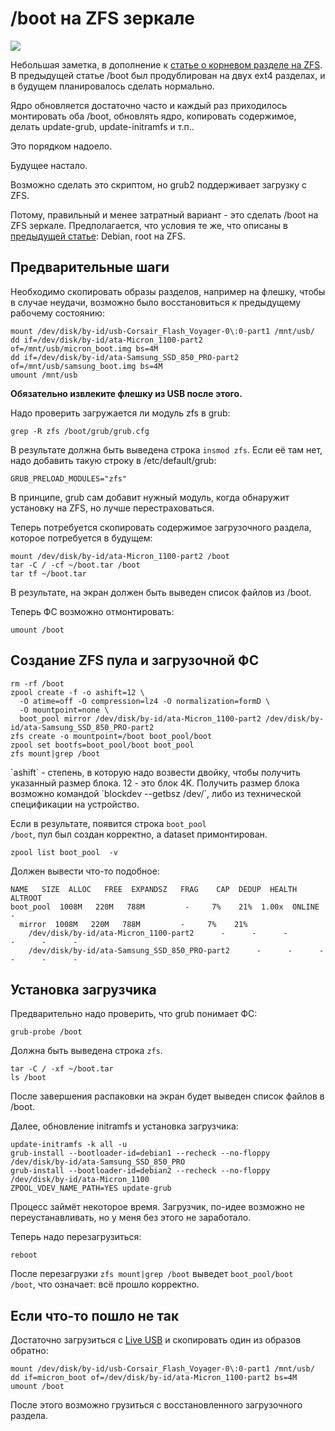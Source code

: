 # /boot на ZFS зеркале

![](https://encrypted-tbn0.gstatic.com/images?q=tbn:ANd9GcTEv3P-9688WEqvC8Sy9PNECbZcPsw5edLCQWc-XEl3Txi2purP)

Небольшая заметка, в дополнение к [статье о корневом разделе на ZFS](https://habr.com/post/351932/).
<cut />
В предыдущей статье /boot был продублирован на двух ext4 разделах, и в будущем планировалось сделать нормально.

Ядро обновляется достаточно часто и каждый раз приходилось монтировать оба /boot, обновлять ядро, копировать содержимое, делать update-grub, update-initramfs и т.п..

Это порядком надоело.

Будущее настало.

Возможно сделать это скриптом, но grub2 поддерживает загрузку с ZFS.

Потому, правильный и менее затратный вариант - это сделать /boot на ZFS зеркале. Предполагается, что условия те же, что описаны в [предыдущей статье](https://habr.com/post/351932/): Debian, root на ZFS.

## Предварительные шаги

Необходимо скопировать образы разделов, например на флешку, чтобы в случае неудачи, возможно было восстановиться к предыдущему рабочему состоянию:

```
mount /dev/disk/by-id/usb-Corsair_Flash_Voyager-0\:0-part1 /mnt/usb/
dd if=/dev/disk/by-id/ata-Micron_1100-part2 of=/mnt/usb/micron_boot.img bs=4M
dd if=/dev/disk/by-id/ata-Samsung_SSD_850_PRO-part2 of=/mnt/usb/samsung_boot.img bs=4M
umount /mnt/usb
```

**Обязательно извлеките флешку из USB после этого.**

Надо проверить загружается ли модуль zfs в grub:

```
grep -R zfs /boot/grub/grub.cfg 
```

В результате должна быть выведена строка `insmod zfs`.
Если её там нет, надо добавить такую строку в /etc/default/grub:

```
GRUB_PRELOAD_MODULES="zfs"
```

В принципе, grub сам добавит нужный модуль, когда обнаружит установку на ZFS, но лучше перестраховаться.

Теперь потребуется скопировать содержимое загрузочного раздела, которое потребуется в будущем:

```
mount /dev/disk/by-id/ata-Micron_1100-part2 /boot
tar -C / -cf ~/boot.tar /boot
tar tf ~/boot.tar
```

В результате, на экран должен быть выведен список файлов из /boot.

Теперь ФС возможно отмонтировать:

```
umount /boot
```


## Создание ZFS пула и загрузочной ФС

```
rm -rf /boot
zpool create -f -o ashift=12 \
  -O atime=off -O compression=lz4 -O normalization=formD \
  -O mountpoint=none \
  boot_pool mirror /dev/disk/by-id/ata-Micron_1100-part2 /dev/disk/by-id/ata-Samsung_SSD_850_PRO-part2
zfs create -o mountpoint=/boot boot_pool/boot
zpool set bootfs=boot_pool/boot boot_pool
zfs mount|grep /boot
```

<spoiler title="Примечание о параметре ashift">
`ashift` - степень, в которую надо возвести двойку, чтобы получить указанный размер блока.
12 - это блок 4K.
Получить размер блока возможно командой `blockdev --getbsz /dev/<disk>`, либо из технической спецификации на устройство.
</spoiler>

Если в результате, появится строка `boot_pool                       /boot`, пул был создан корректно, а dataset примонтирован.

```
zpool list boot_pool  -v
```

Должен вывести что-то подобное:

```
NAME   SIZE  ALLOC   FREE  EXPANDSZ   FRAG    CAP  DEDUP  HEALTH  ALTROOT
boot_pool  1008M   220M   788M         -     7%    21%  1.00x  ONLINE  -
  mirror  1008M   220M   788M         -     7%    21%
    /dev/disk/by-id/ata-Micron_1100-part2      -      -      -         -      -      -
    /dev/disk/by-id/ata-Samsung_SSD_850_PRO-part2      -      -      -         -      -      -
```


## Установка загрузчика

Предварительно надо проверить, что grub понимает ФС:

```
grub-probe /boot
```

Должна быть выведена строка `zfs`.

```
tar -C / -xf ~/boot.tar
ls /boot
```

После завершения распаковки на экран будет выведен список файлов в /boot.

Далее, обновление initramfs и установка загрузчика:

```
update-initramfs -k all -u
grub-install --bootloader-id=debian1 --recheck --no-floppy /dev/disk/by-id/ata-Samsung_SSD_850_PRO
grub-install --bootloader-id=debian2 --recheck --no-floppy /dev/disk/by-id/ata-Micron_1100
ZPOOL_VDEV_NAME_PATH=YES update-grub
```

Процесс займёт некоторое время. Загрузчик, по-идее возможно не переустанавливать, но у меня без этого не заработало.

Теперь надо перезагрузиться:

```
reboot
```

После перезагрузки `zfs mount|grep /boot` выведет `boot_pool/boot                  /boot`, что означает: всё прошло корректно.


## Если что-то пошло не так

Достаточно загрузиться с [Live USB](https://www.debian.org/CD/live/) и скопировать один из образов обратно:

```
mount /dev/disk/by-id/usb-Corsair_Flash_Voyager-0\:0-part1 /mnt/usb/
dd if=micron_boot of=/dev/disk/by-id/ata-Micron_1100-part2 bs=4M
umount /boot
```

После этого возможно грузиться с восстановленного загрузочного раздела.
